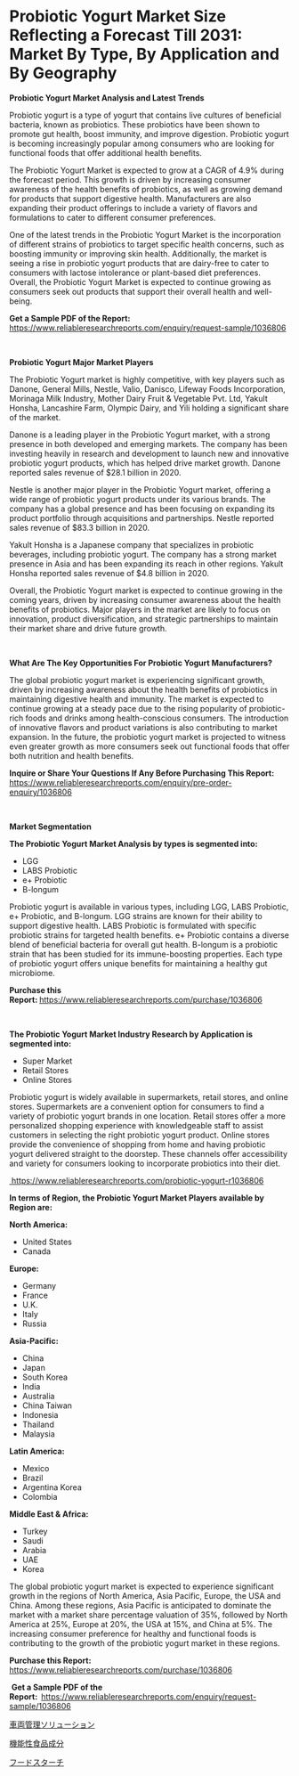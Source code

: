 <p><h1>Probiotic Yogurt Market Size Reflecting a Forecast Till 2031: Market By Type, By Application and By Geography</h1></p><p><strong>Probiotic Yogurt Market Analysis and Latest Trends</strong></p>
<p><p>Probiotic yogurt is a type of yogurt that contains live cultures of beneficial bacteria, known as probiotics. These probiotics have been shown to promote gut health, boost immunity, and improve digestion. Probiotic yogurt is becoming increasingly popular among consumers who are looking for functional foods that offer additional health benefits.</p><p>The Probiotic Yogurt Market is expected to grow at a CAGR of 4.9% during the forecast period. This growth is driven by increasing consumer awareness of the health benefits of probiotics, as well as growing demand for products that support digestive health. Manufacturers are also expanding their product offerings to include a variety of flavors and formulations to cater to different consumer preferences.</p><p>One of the latest trends in the Probiotic Yogurt Market is the incorporation of different strains of probiotics to target specific health concerns, such as boosting immunity or improving skin health. Additionally, the market is seeing a rise in probiotic yogurt products that are dairy-free to cater to consumers with lactose intolerance or plant-based diet preferences. Overall, the Probiotic Yogurt Market is expected to continue growing as consumers seek out products that support their overall health and well-being.</p></p>
<p><strong>Get a Sample PDF of the Report:&nbsp;</strong> <a href="https://www.reliableresearchreports.com/enquiry/request-sample/1036806">https://www.reliableresearchreports.com/enquiry/request-sample/1036806</a></p>
<p>&nbsp;</p>
<p><strong>Probiotic Yogurt Major Market Players</strong></p>
<p><p>The Probiotic Yogurt market is highly competitive, with key players such as Danone, General Mills, Nestle, Valio, Danisco, Lifeway Foods Incorporation, Morinaga Milk Industry, Mother Dairy Fruit & Vegetable Pvt. Ltd, Yakult Honsha, Lancashire Farm, Olympic Dairy, and Yili holding a significant share of the market.</p><p>Danone is a leading player in the Probiotic Yogurt market, with a strong presence in both developed and emerging markets. The company has been investing heavily in research and development to launch new and innovative probiotic yogurt products, which has helped drive market growth. Danone reported sales revenue of $28.1 billion in 2020.</p><p>Nestle is another major player in the Probiotic Yogurt market, offering a wide range of probiotic yogurt products under its various brands. The company has a global presence and has been focusing on expanding its product portfolio through acquisitions and partnerships. Nestle reported sales revenue of $83.3 billion in 2020.</p><p>Yakult Honsha is a Japanese company that specializes in probiotic beverages, including probiotic yogurt. The company has a strong market presence in Asia and has been expanding its reach in other regions. Yakult Honsha reported sales revenue of $4.8 billion in 2020.</p><p>Overall, the Probiotic Yogurt market is expected to continue growing in the coming years, driven by increasing consumer awareness about the health benefits of probiotics. Major players in the market are likely to focus on innovation, product diversification, and strategic partnerships to maintain their market share and drive future growth.</p></p>
<p>&nbsp;</p>
<p><strong>What Are The Key Opportunities For Probiotic Yogurt Manufacturers?</strong></p>
<p><p>The global probiotic yogurt market is experiencing significant growth, driven by increasing awareness about the health benefits of probiotics in maintaining digestive health and immunity. The market is expected to continue growing at a steady pace due to the rising popularity of probiotic-rich foods and drinks among health-conscious consumers. The introduction of innovative flavors and product variations is also contributing to market expansion. In the future, the probiotic yogurt market is projected to witness even greater growth as more consumers seek out functional foods that offer both nutrition and health benefits.</p></p>
<p><strong>Inquire or Share Your Questions If Any Before Purchasing This Report:</strong> <a href="https://www.reliableresearchreports.com/enquiry/pre-order-enquiry/1036806">https://www.reliableresearchreports.com/enquiry/pre-order-enquiry/1036806</a></p>
<p>&nbsp;</p>
<p><strong>Market Segmentation</strong></p>
<p><strong>The Probiotic Yogurt Market Analysis by types is segmented into:</strong></p>
<p><ul><li>LGG</li><li>LABS Probiotic</li><li>e+ Probiotic</li><li>B-longum</li></ul></p>
<p><p>Probiotic yogurt is available in various types, including LGG, LABS Probiotic, e+ Probiotic, and B-longum. LGG strains are known for their ability to support digestive health. LABS Probiotic is formulated with specific probiotic strains for targeted health benefits. e+ Probiotic contains a diverse blend of beneficial bacteria for overall gut health. B-longum is a probiotic strain that has been studied for its immune-boosting properties. Each type of probiotic yogurt offers unique benefits for maintaining a healthy gut microbiome.</p></p>
<p><strong>Purchase this Report:&nbsp;</strong><a href="https://www.reliableresearchreports.com/purchase/1036806">https://www.reliableresearchreports.com/purchase/1036806</a></p>
<p>&nbsp;</p>
<p><strong>The Probiotic Yogurt Market Industry Research by Application is segmented into:</strong></p>
<p><ul><li>Super Market</li><li>Retail Stores</li><li>Online Stores</li></ul></p>
<p><p>Probiotic yogurt is widely available in supermarkets, retail stores, and online stores. Supermarkets are a convenient option for consumers to find a variety of probiotic yogurt brands in one location. Retail stores offer a more personalized shopping experience with knowledgeable staff to assist customers in selecting the right probiotic yogurt product. Online stores provide the convenience of shopping from home and having probiotic yogurt delivered straight to the doorstep. These channels offer accessibility and variety for consumers looking to incorporate probiotics into their diet.</p></p>
<p><a href="https://www.reliableresearchreports.com/probiotic-yogurt-r1036806">&nbsp;https://www.reliableresearchreports.com/probiotic-yogurt-r1036806</a></p>
<p><strong>In terms of Region, the Probiotic Yogurt Market Players available by Region are:</strong></p>
<p>
    <p> <strong> North America: </strong>
        <ul>
            <li>United States</li>
            <li>Canada</li>
        </ul>
        </p> 
    <p> <strong> Europe: </strong>
        <ul>
            <li>Germany</li>
            <li>France</li>
            <li>U.K.</li>
            <li>Italy</li>
            <li>Russia</li>
        </ul>
        </p> 
    <p> <strong> Asia-Pacific: </strong>
        <ul>
            <li>China</li>
            <li>Japan</li>
            <li>South Korea</li>
            <li>India</li>
            <li>Australia</li>
            <li>China Taiwan</li>
            <li>Indonesia</li>
            <li>Thailand</li>
            <li>Malaysia</li>
        </ul>
        </p> 
    <p> <strong> Latin America: </strong>
        <ul>
            <li>Mexico</li>
            <li>Brazil</li>
            <li>Argentina Korea</li>
            <li>Colombia</li>
        </ul>
        </p> 
    <p> <strong> Middle East & Africa: </strong>
        <ul>
            <li>Turkey</li>
            <li>Saudi</li>
            <li>Arabia</li>
            <li>UAE</li>
            <li>Korea</li>
        </ul>
    </p>
    </p>
<p><p>The global probiotic yogurt market is expected to experience significant growth in the regions of North America, Asia Pacific, Europe, the USA and China. Among these regions, Asia Pacific is anticipated to dominate the market with a market share percentage valuation of 35%, followed by North America at 25%, Europe at 20%, the USA at 15%, and China at 5%. The increasing consumer preference for healthy and functional foods is contributing to the growth of the probiotic yogurt market in these regions.</p></p>
<p><strong>Purchase this Report: </strong><a href="https://www.reliableresearchreports.com/purchase/1036806">https://www.reliableresearchreports.com/purchase/1036806</a></p>
<p>&nbsp;<strong>Get a Sample PDF of the Report:&nbsp;&nbsp;</strong><a href="https://www.reliableresearchreports.com/enquiry/request-sample/1036806">https://www.reliableresearchreports.com/enquiry/request-sample/1036806</a></p>
<p><strong></strong></p>
<p><p><a href="https://medium.com/@austinjames1907/%E3%83%95%E3%83%AA%E3%83%BC%E3%83%88%E7%AE%A1%E7%90%86%E3%82%BD%E3%83%AA%E3%83%A5%E3%83%BC%E3%82%B7%E3%83%A7%E3%83%B3%E5%B8%82%E5%A0%B4%E8%A6%8F%E6%A8%A1-%E5%B8%82%E5%A0%B4%E5%B1%95%E6%9C%9B%E3%81%A8%E5%B8%82%E5%A0%B4%E4%BA%88%E6%B8%AC-2024%E5%B9%B4%E3%81%8B%E3%82%892031%E5%B9%B4-3fcba22b85a4">車両管理ソリューション</a></p><p><a href="https://medium.com/@orlohagenes_12279/%E6%A9%9F%E8%83%BD%E6%80%A7%E9%A3%9F%E5%93%81%E5%8E%9F%E6%96%99%E5%B8%82%E5%A0%B4%E3%81%AF-%E5%B8%82%E5%A0%B4%E3%82%B7%E3%82%A7%E3%82%A2-%E3%82%B5%E3%82%A4%E3%82%BA-2031%E5%B9%B4%E3%81%BE%E3%81%A7%E3%81%AE%E4%BA%88%E6%B8%AC%E3%81%AB%E7%84%A6%E7%82%B9%E3%82%92%E5%BD%93%E3%81%A6%E3%81%A6%E3%81%84%E3%81%BE%E3%81%99-3727680b64da">機能性食品成分</a></p><p><a href="https://medium.com/@jaylonlesch1993/%E9%A3%9F%E5%93%81%E3%81%A7%E3%81%AE%E3%81%A7%E3%82%93%E3%81%B7%E3%82%93%E5%B8%82%E5%A0%B4%E3%81%AE%E5%88%86%E6%9E%90-%E3%82%B0%E3%83%AD%E3%83%BC%E3%83%90%E3%83%AB%E7%94%A3%E6%A5%AD%E3%81%AE%E8%A6%8B%E9%80%9A%E3%81%97%E3%81%A8%E4%BA%88%E6%B8%AC-2024%E5%B9%B4%E3%81%8B%E3%82%892031%E5%B9%B4%E3%81%BE%E3%81%A7-fc3cac9281e0">フードスターチ</a></p></p>